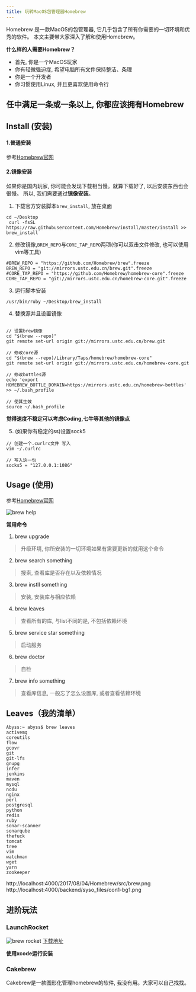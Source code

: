 ```yaml
---
title: 玩转MacOS包管理器Homebrew
---
```


Homebrew 是一款MacOS的包管理器, 它几乎包含了所有你需要的一切环境和优秀的软件。
本文主要带大家深入了解和使用Homebrew。
<!-- more -->

**什么样的人需要Homebrew？**

* 首先, 你是一个MacOS玩家
* 你有轻微强迫症, 希望电脑所有文件保持整洁、条理
* 你是一个开发者
* 你习惯使用Linux, 并且更喜欢使用命令行

**任中满足一条或一条以上, 你都应该拥有Homebrew**
---

## Install (安装)
#### 1.普通安装
参考[Homebrew官网](https://brew.sh)
#### 2.镜像安装
如果你是国内玩家, 你可能会发现下载相当慢。就算下载好了, 以后安装东西也会很慢。
所以, 我们需要通过**镜像安装**。

1. 下载官方安装脚本``brew_install``, 放在桌面
```
cd ~/Desktop
 curl -fsSL https://raw.githubusercontent.com/Homebrew/install/master/install >> brew_install
```

2. 修改镜像,``BREW_REPO``与``CORE_TAP_REPO``两项(你可以双击文件修改, 也可以使用vim等工具)
```
#BREW_REPO = "https://github.com/Homebrew/brew".freeze
BREW_REPO = "git://mirrors.ustc.edu.cn/brew.git".freeze
#CORE_TAP_REPO = "https://github.com/Homebrew/homebrew-core".freeze
CORE_TAP_REPO = "git://mirrors.ustc.edu.cn/homebrew-core.git".freeze
```

3. 运行脚本安装
```
/usr/bin/ruby ~/Desktop/brew_install
```

4. 替换源并且设置镜像
```

// 设置brew镜像
cd "$(brew --repo)"
git remote set-url origin git://mirrors.ustc.edu.cn/brew.git

// 修改core源
cd "$(brew --repo)/Library/Taps/homebrew/homebrew-core"
git remote set-url origin git://mirrors.ustc.edu.cn/homebrew-core.git

// 修改bottles源
echo 'export HOMEBREW_BOTTLE_DOMAIN=https://mirrors.ustc.edu.cn/homebrew-bottles' >> ~/.bash_profile

// 使其生效
source ~/.bash_profile
```
**觉得速度不稳定可以考虑Coding,七牛等其他的镜像点**

5. (如果你有稳定的ss)设置sock5
```
// 创建一个.curlrc文件 写入
vim ~/.curlrc

// 写入这一句
socks5 = "127.0.0.1:1086"
```

## Usage (使用)
参考[Homebrew官网](https://brew.sh)

![brew help](/src/brew.png)

**常用命令**

1. brew upgrade
> 升级环境, 你所安装的一切环境如果有需要更新的就用这个命令
2. brew search something
> 搜索, 查看库是否存在以及依赖情况
3. brew instll something
> 安装, 安装库与相应依赖
4. brew leaves
> 查看所有的库, 与list不同的是, 不包括依赖环境
5. brew service star something
> 启动服务
6. brew doctor
> 自检
7. brew info something
> 查看库信息, 一般忘了怎么设置库, 或者查看依赖环境

## Leaves（我的清单）

```
Abyss:~ abyss$ brew leaves
activemq
coreutils
flow
gcovr
git
git-lfs
gnupg
infer
jenkins
maven
mysql
ncdu
nginx
perl
postgresql
python
redis
ruby
sonar-scanner
sonarqube
thefuck
tomcat
tree
vim
watchman
wget
yarn
zookeeper
```
http://localhost:4000/2017/08/04/Homebrew/src/brew.png
http://localhost:4000/backend/syso_files/con1-bg1.png
## 进阶玩法

### LaunchRocket

![brew rocket](/src/brewRocket.png)
[下载地址](https://github.com/jimbojsb/launchrocket)

**使用xcode运行安装**

### Cakebrew

Cakebrew是一款图形化管理homebrew的软件, 我没有用。大家可以自己找找。